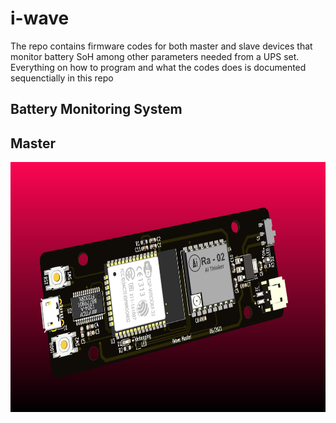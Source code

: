 # i-wave
The repo contains firmware codes for both master and slave devices that monitor battery SoH among other parameters needed from a UPS set. 
Everything on how to program and what the codes does is documented sequenctially in this repo
## Battery Monitoring System 
## Master
<img src="images/i-wave_master_4.png" height="400"></img> 
